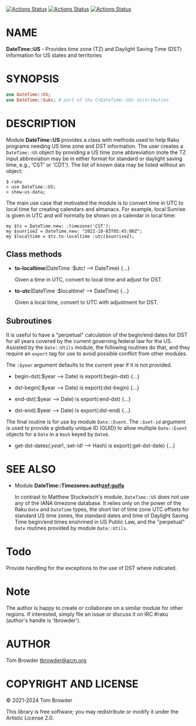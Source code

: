 [![Actions Status](https://github.com/tbrowder/DateTime-US/actions/workflows/linux.yml/badge.svg)](https://github.com/tbrowder/DateTime-US/actions) [![Actions Status](https://github.com/tbrowder/DateTime-US/actions/workflows/macos.yml/badge.svg)](https://github.com/tbrowder/DateTime-US/actions) [![Actions Status](https://github.com/tbrowder/DateTime-US/actions/workflows/windows.yml/badge.svg)](https://github.com/tbrowder/DateTime-US/actions)

NAME
====

**DateTime::US** - Provides time zone (TZ) and Daylight Saving Time (DST) information for US states and territories

SYNOPSIS
========

```raku
use DateTime::US;
use DateTime::Subs; # part of the C<DateTime::US> distribution
```

DESCRIPTION
===========

Module **DateTime::US** provides a class with methods used to help Raku programs needing US time zone and DST information. The user creates a `DateTime::US` object by providing a US time zone abbreviation (note the TZ input abbreviation may be in either format for standard or daylight saving time, e.g., 'CST' or 'CDT'). The list of known data may be listed without an object:

    $ raku
    > use DateTime::US;
    > show-us-data;

The main use case that motivated the module is to convert time in UTC to local time for creating calendars and almanacs. For example, local Sunrise is given in UTC and will normally be shown on a calendar in local time:

    my $tz = DateTime.new: :timezone('CST');
    my $sunriseZ = DateTime.new: "2022-10-03T05:45:00Z";
    my $localtime = $tz.to-localtime :utc($sunriseZ);

Class methods
-------------

  * **to-localtime**(DateTime :$utc! --> DateTime) {...}

    Given a time in UTC, convert to local time and adjust for DST.

  * **to-utc**(DateTime :$localtime! --> DateTime) {...}

    Given a local time, convert to UTC with adjustment for DST.

Subroutines
-----------

It is useful to have a "perpetual" calculation of the begin/end dates for DST for all years covered by the current governing federal law for the US. Assisted by the `Date::Utils` module, the following routines do that, and they require an `export` tag for use to avoid possible conflict from other modules.

The `:$year` argument defaults to the current year if it is not provided.

  * begin-dst(:$year --> Date) is export(:begin-dst) {...}

  * dst-begin(:$year --> Date) is export(:dst-begin) {...}

  * end-dst(:$year --> Date) is export(:end-dst) {...}

  * dst-end(:$year --> Date) is export(:dst-end) {...}

The final routine is for use by module `Date::Event`. The `:$set-id` argument is used to provide a globally unique ID (GUID) to allow multiple `Date::Event` objects for a `Date` in a `Hash` keyed by `Date`s.

  * get-dst-dates(:$year!, :$set-id! --> Hash) is export(:get-dst-date) {...}

SEE ALSO
========

  * Module **DateTime::Timezones:auth<zef:guifa>**

    In contrast to Matthew Stuckwisch's module, `DateTime::US` does not use any of the IANA timezone database. It relies only on the power of the Raku `Date` and `DateTime` types, the short list of time zone UTC offsets for standard US time zones, the standard dates and time of Daylight Saving Time begin/end times enshrined in US Public Law, and the "perpetual" `Date` routines provided by module `Date::Utils`.

Todo
====

Provide handling for the exceptions to the use of DST where indicated.

Note
====

The author is happy to create or collaborate on a similar module for other regions. If interested, simply file an issue or discuss it on IRC #raku (author's handle is 'tbrowder').

AUTHOR
======

Tom Browder <tbrowder@acm.org>

COPYRIGHT AND LICENSE
=====================

© 2021-2024 Tom Browder

This library is free software; you may redistribute or modify it under the Artistic License 2.0.

